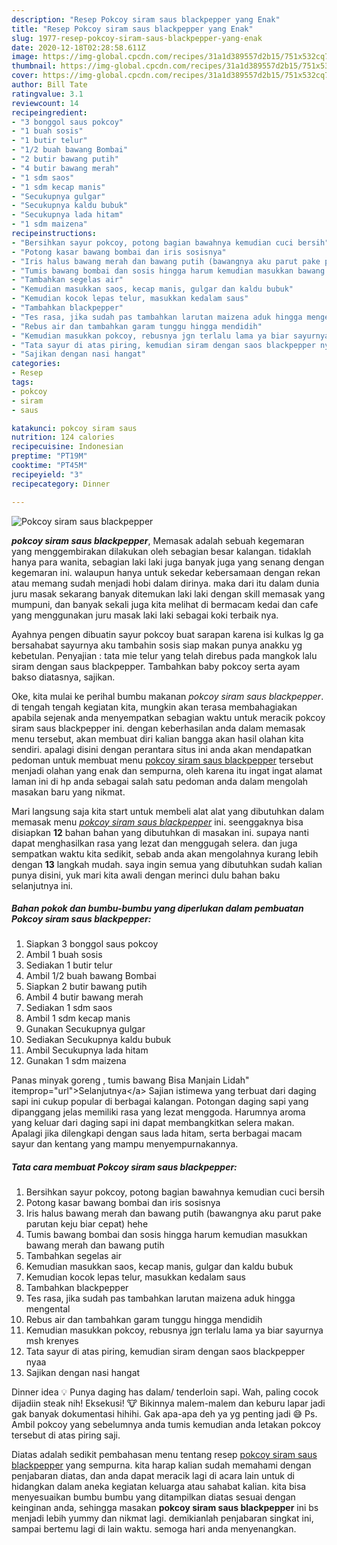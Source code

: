 ```yaml
---
description: "Resep Pokcoy siram saus blackpepper yang Enak"
title: "Resep Pokcoy siram saus blackpepper yang Enak"
slug: 1977-resep-pokcoy-siram-saus-blackpepper-yang-enak
date: 2020-12-18T02:28:58.611Z
image: https://img-global.cpcdn.com/recipes/31a1d389557d2b15/751x532cq70/pokcoy-siram-saus-blackpepper-foto-resep-utama.jpg
thumbnail: https://img-global.cpcdn.com/recipes/31a1d389557d2b15/751x532cq70/pokcoy-siram-saus-blackpepper-foto-resep-utama.jpg
cover: https://img-global.cpcdn.com/recipes/31a1d389557d2b15/751x532cq70/pokcoy-siram-saus-blackpepper-foto-resep-utama.jpg
author: Bill Tate
ratingvalue: 3.1
reviewcount: 14
recipeingredient:
- "3 bonggol saus pokcoy"
- "1 buah sosis"
- "1 butir telur"
- "1/2 buah bawang Bombai"
- "2 butir bawang putih"
- "4 butir bawang merah"
- "1 sdm saos"
- "1 sdm kecap manis"
- "Secukupnya gulgar"
- "Secukupnya kaldu bubuk"
- "Secukupnya lada hitam"
- "1 sdm maizena"
recipeinstructions:
- "Bersihkan sayur pokcoy, potong bagian bawahnya kemudian cuci bersih"
- "Potong kasar bawang bombai dan iris sosisnya"
- "Iris halus bawang merah dan bawang putih (bawangnya aku parut pake parutan keju biar cepat) hehe"
- "Tumis bawang bombai dan sosis hingga harum kemudian masukkan bawang merah dan bawang putih"
- "Tambahkan segelas air"
- "Kemudian masukkan saos, kecap manis, gulgar dan kaldu bubuk"
- "Kemudian kocok lepas telur, masukkan kedalam saus"
- "Tambahkan blackpepper"
- "Tes rasa, jika sudah pas tambahkan larutan maizena aduk hingga mengental"
- "Rebus air dan tambahkan garam tunggu hingga mendidih"
- "Kemudian masukkan pokcoy, rebusnya jgn terlalu lama ya biar sayurnya msh krenyes"
- "Tata sayur di atas piring, kemudian siram dengan saos blackpepper nyaa"
- "Sajikan dengan nasi hangat"
categories:
- Resep
tags:
- pokcoy
- siram
- saus

katakunci: pokcoy siram saus 
nutrition: 124 calories
recipecuisine: Indonesian
preptime: "PT19M"
cooktime: "PT45M"
recipeyield: "3"
recipecategory: Dinner

---
```



![Pokcoy siram saus blackpepper](https://img-global.cpcdn.com/recipes/31a1d389557d2b15/751x532cq70/pokcoy-siram-saus-blackpepper-foto-resep-utama.jpg)

<b><i>pokcoy siram saus blackpepper</i></b>, Memasak adalah sebuah kegemaran yang menggembirakan dilakukan oleh sebagian besar kalangan. tidaklah hanya para wanita, sebagian laki laki juga banyak juga yang senang dengan kegemaran ini. walaupun hanya untuk sekedar kebersamaan dengan rekan atau memang sudah menjadi hobi dalam dirinya. maka dari itu dalam dunia juru masak sekarang banyak ditemukan laki laki dengan skill memasak yang mumpuni, dan banyak sekali juga kita melihat di bermacam kedai dan cafe yang menggunakan juru masak laki laki sebagai koki terbaik nya.

Ayahnya pengen dibuatin sayur pokcoy buat sarapan karena isi kulkas lg ga bersahabat sayurnya aku tambahin sosis siap makan punya anakku yg kebetulan. Penyajian : tata mie telur yang telah direbus pada mangkok lalu siram dengan saus blackpepper. Tambahkan baby pokcoy serta ayam bakso diatasnya, sajikan.

Oke, kita mulai ke perihal bumbu makanan <i>pokcoy siram saus blackpepper</i>. di tengah tengah kegiatan kita, mungkin akan terasa membahagiakan apabila sejenak anda menyempatkan sebagian waktu untuk meracik pokcoy siram saus blackpepper ini. dengan keberhasilan anda dalam memasak menu tersebut, akan membuat diri kalian bangga akan hasil olahan kita sendiri. apalagi disini dengan perantara situs ini anda akan mendapatkan pedoman untuk membuat menu <u>pokcoy siram saus blackpepper</u> tersebut menjadi olahan yang enak dan sempurna, oleh karena itu ingat ingat alamat laman ini di hp anda sebagai salah satu pedoman anda dalam mengolah masakan baru yang nikmat.


Mari langsung saja kita start untuk membeli alat alat yang dibutuhkan dalam memasak menu <u><i>pokcoy siram saus blackpepper</i></u> ini. seenggaknya bisa disiapkan <b>12</b> bahan bahan yang dibutuhkan di masakan ini. supaya nanti dapat menghasilkan rasa yang lezat dan menggugah selera. dan juga sempatkan waktu kita sedikit, sebab anda akan mengolahnya kurang lebih dengan <b>13</b> langkah mudah. saya ingin semua yang dibutuhkan sudah kalian punya disini, yuk mari kita awali dengan merinci dulu bahan baku selanjutnya ini.

<!--inarticleads1-->

##### Bahan pokok dan bumbu-bumbu yang diperlukan dalam pembuatan Pokcoy siram saus blackpepper:

1. Siapkan 3 bonggol saus pokcoy
1. Ambil 1 buah sosis
1. Sediakan 1 butir telur
1. Ambil 1/2 buah bawang Bombai
1. Siapkan 2 butir bawang putih
1. Ambil 4 butir bawang merah
1. Sediakan 1 sdm saos
1. Ambil 1 sdm kecap manis
1. Gunakan Secukupnya gulgar
1. Sediakan Secukupnya kaldu bubuk
1. Ambil Secukupnya lada hitam
1. Gunakan 1 sdm maizena


Panas minyak goreng , tumis bawang Bisa Manjain Lidah&#34; itemprop=&#34;url&#34;&gt;Selanjutnya&lt;/a&gt; Sajian istimewa yang terbuat dari daging sapi ini cukup popular di berbagai kalangan. Potongan daging sapi yang dipanggang jelas memiliki rasa yang lezat menggoda. Harumnya aroma yang keluar dari daging sapi ini dapat membangkitkan selera makan. Apalagi jika dilengkapi dengan saus lada hitam, serta berbagai macam sayur dan kentang yang mampu menyempurnakannya. 

<!--inarticleads2-->

##### Tata cara membuat Pokcoy siram saus blackpepper:

1. Bersihkan sayur pokcoy, potong bagian bawahnya kemudian cuci bersih
1. Potong kasar bawang bombai dan iris sosisnya
1. Iris halus bawang merah dan bawang putih (bawangnya aku parut pake parutan keju biar cepat) hehe
1. Tumis bawang bombai dan sosis hingga harum kemudian masukkan bawang merah dan bawang putih
1. Tambahkan segelas air
1. Kemudian masukkan saos, kecap manis, gulgar dan kaldu bubuk
1. Kemudian kocok lepas telur, masukkan kedalam saus
1. Tambahkan blackpepper
1. Tes rasa, jika sudah pas tambahkan larutan maizena aduk hingga mengental
1. Rebus air dan tambahkan garam tunggu hingga mendidih
1. Kemudian masukkan pokcoy, rebusnya jgn terlalu lama ya biar sayurnya msh krenyes
1. Tata sayur di atas piring, kemudian siram dengan saos blackpepper nyaa
1. Sajikan dengan nasi hangat


Dinner idea 💡 Punya daging has dalam/ tenderloin sapi. Wah, paling cocok dijadiin steak nih! Eksekusi! 🐮 Bikinnya malem-malem dan keburu lapar jadi gak banyak dokumentasi hihihi. Gak apa-apa deh ya yg penting jadi 😅 Ps. Ambil pokcoy yang sebelumnya anda tumis kemudian anda letakan pokcoy tersebut di atas piring saji. 

Diatas adalah sedikit pembahasan menu tentang resep <u>pokcoy siram saus blackpepper</u> yang sempurna. kita harap kalian sudah memahami dengan penjabaran diatas, dan anda dapat meracik lagi di acara lain untuk di hidangkan dalam aneka kegiatan keluarga atau sahabat kalian. kita bisa menyesuaikan bumbu bumbu yang ditampilkan diatas sesuai dengan keinginan anda, sehingga masakan <b>pokcoy siram saus blackpepper</b> ini bs menjadi lebih yummy dan nikmat lagi. demikianlah penjabaran singkat ini, sampai bertemu lagi di lain waktu. semoga hari anda menyenangkan.
